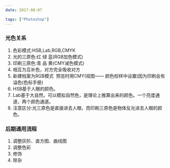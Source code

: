 ```yaml
---
date: 2017-08-07

tags: ["Photoshop"]
---
```






### 光色关系

1. 色彩模式:HSB,Lab,RGB,CMYK 
2. 光的三原色:红 绿 蓝(RGB加色模式) 
3. 印刷三原色:青 品 黄(CMY减色模式) 
4. 相互为互补色，对方完全吸收对方
5. 新建档案为RGB模式  预览时用CMY(视图—— 颜色校样中设置)因为印刷会有溢色(色标手册)
6. HSB基于人眼的颜色。
7. Lab基于大自然。可以模拟自然色，是理论上推算出来的颜色。一个亮度通道，两个颜色通道。
8. 注意区分:光三原色是直接进去人眼，而印刷三原色是物体反光进去人眼的颜色。



### 后期通用流程

1. 调整灰阶、直方图、曲线图
2. 调整色彩
3. 修饰
4. 除杂

